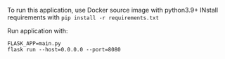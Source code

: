 
To run this application, use Docker source image with python3.9+
INstall requirements with `pip install -r requirements.txt`

Run application with:

```
FLASK_APP=main.py
flask run --host=0.0.0.0 --port=8080
```

